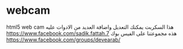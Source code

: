 # webcam
html5 web cam
هذا  السكربت  يمكنك التعديل واضافة العديد  من الادوات عليه  
https://www.facebook.com/sadik.fattah.7
هذه  مجموعتنا على الفيس بوك  
https://www.facebook.com/groups/devearab/
